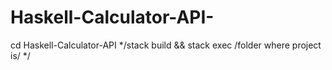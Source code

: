 # Haskell-Calculator-API-

cd Haskell-Calculator-API
*/stack build
&&
stack exec /folder where project is/ */
